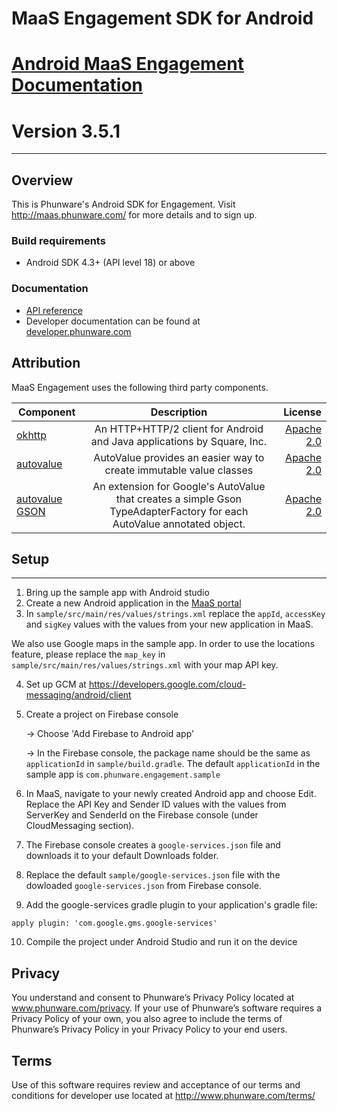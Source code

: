 # MaaS Engagement SDK for Android
  
[Android MaaS Engagement Documentation](http://phunware.github.io/maas-engagement-android-sdk/)  
=======  
**Version 3.5.1**
=======  
________________  
  
  
## Overview  
This is Phunware's Android SDK for Engagement. Visit http://maas.phunware.com/ for more details and to sign up.  
  
### Build requirements  
* Android SDK 4.3+ (API level 18) or above  
  
### Documentation  
  
* [API reference](http://phunware.github.io/maas-engagement-android-sdk/)  
* Developer documentation can be found at  
[developer.phunware.com](https://developer.phunware.com/pages/viewpage.action?pageId=3410099)  
  
Attribution  
-----------  
MaaS Engagement uses the following third party components.  
  
| Component     | Description   | License  |  
| ------------- |:-------------:| -----:|  
| [okhttp](https://github.com/square/okhttp)        | An HTTP+HTTP/2 client for Android and Java applications by Square, Inc. | [Apache 2.0](https://github.com/square/okhttp/blob/master/LICENSE.txt) |  
| [autovalue](https://github.com/google/auto/tree/master/value)        | AutoValue provides an easier way to create immutable value classes | [Apache 2.0](https://github.com/google/auto/blob/master/LICENSE.txt) |  
| [autovalue GSON](https://github.com/rharter/auto-value-gson)        | An extension for Google's AutoValue that creates a simple Gson TypeAdapterFactory for each AutoValue annotated object. | [Apache 2.0](https://github.com/rharter/auto-value-gson/blob/master/LICENSE.txt) |  
  
## Setup  
-------  
1. Bring up the sample app with Android studio  
2. Create a new Android application in the [MaaS portal](https://maas.phunware.com/)  
3. In `sample/src/main/res/values/strings.xml` replace the `appId`, `accessKey` and `sigKey` values with the values from your new application in MaaS.   
  
  We also use Google maps in the sample app. In order to use the locations feature, please replace the `map_key`  in `sample/src/main/res/values/strings.xml` with your map API key.
  
4. Set up GCM at https://developers.google.com/cloud-messaging/android/client  
5. Create a project on Firebase console  
  
    -> Choose 'Add Firebase to Android app'  
  
    -> In the Firebase console, the package name should be the same as `applicationId` in `sample/build.gradle`. The default `applicationId` in the sample app is `com.phunware.engagement.sample`  
      
6. In MaaS, navigate to your newly created Android app and choose Edit. Replace the API Key and Sender ID values with the values from ServerKey and SenderId on the Firebase console (under CloudMessaging section).  
7. The Firebase console creates a `google-services.json` file and downloads it to your default Downloads folder.  
8. Replace the default `sample/google-services.json` file with the dowloaded `google-services.json` from Firebase console.  
9. Add the google-services gradle plugin to your application's gradle file:  
  
  `apply plugin: 'com.google.gms.google-services'`  
    
10. Compile the project under Android Studio and run it on the device  
  
Privacy  
-----------  
You understand and consent to Phunware’s Privacy Policy located at www.phunware.com/privacy. If your use of Phunware’s software requires a Privacy Policy of your own, you also agree to include the terms of Phunware’s Privacy Policy in your Privacy Policy to your end users.  
  
Terms  
-----------  
Use of this software requires review and acceptance of our terms and conditions for developer use located at http://www.phunware.com/terms/
